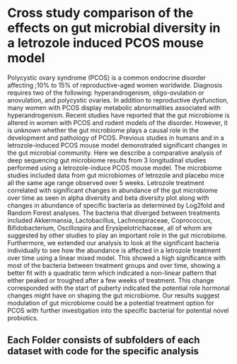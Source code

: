 # Cross study comparison of the effects on gut microbial diversity in a letrozole induced PCOS mouse model

Polycystic ovary syndrome (PCOS) is a common endocrine disorder affecting ;10% to 15% of reproductive-aged women worldwide. Diagnosis requires two of the following: hyperandrogenism, oligo-ovulation or anovulation, and polycystic ovaries. In addition to reproductive dysfunction, many women with PCOS display metabolic abnormalities associated with hyperandrogenism. Recent studies have reported that the gut microbiome is altered in women with PCOS and rodent models of the disorder. However, it is unknown whether the gut microbiome plays a causal role in the development and pathology of PCOS.
Previous studies in humans and in a letrozole-induced PCOS mouse model demonstrated significant changes in the gut microbial community. Here we describe a comparative analysis of deep sequencing gut microbiome results from 3 longitudinal studies performed using a letrozole-induce PCOS mouse model. The microbiome studies included data from gut microbiomes of letrozole and placebo mice all the same age range observed over 5 weeks. Letrozole treatment correlated with significant changes in abundance of the gut microbiome over time as seen in alpha diversity and beta diversity plot along with changes in abundance of specific bacteria as determined by Log2fold and Random Forest analyses. The bacteria that diverged between treatments included Akkermansia, Lactobacillus, Lachnospiraceae, Coprococcus, Bifidobacterium, Oscillospira and Erysipelotrichaceae, all of whom are suggested by other studies to play an important role in the gut microbiome.
Furthermore, we extended our analysis to look at the significant bacteria individually to see how the abundance is affected in a letrozole treatment over time using a linear mixed model. This showed a high significance with most of the bacteria between treatment groups and over time, showing a better fit with a quadratic term which indicated a non-linear pattern that either peaked or troughed after a few weeks of treatment. This change corresponded with the start of puberty indicated the potential role hormonal changes might have on shaping the gut microbiome. Our results suggest modulation of gut microbiome could be a potential treatment option for PCOS with further investigation into the specific bacterial for potential novel probiotics.

## Each Folder consists of subfolders of each dataset with code for the specific analysis  
